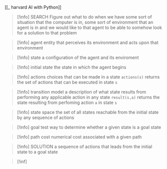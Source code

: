[[_ harvard AI with Python]]

>[!info] SEARCH
>Figure out what to do when we have some sort of situation that the computer is in, some sort of environment that an agent is in and we would like to that agent to be able to somehow look for a solution to that problem 


>[!info] agent
>entity that perceives its environment and acts upon that environment


>[!info] state
>a configuration of the agent and its enviroment
>


>[!info] initial state
>the state in which the agent begins


>[!info] actions
>choices that can be made in a state
>`actions(s)` returns the set of actions that can be executed in state `s`

>[!info] transition model
>a description of what state results from performing any applicable action in any state
>`result(s,a)` returns the state resulting from perfoming action `a` in state `s`


>[!info] state space
>the set of all states reachable from the initial state by any sequence of actions


>[!info] goal test
>way to determine whether a given state is a goal state

>[!info] path cost
>numerical cost associated with a given path

>[!info] SOLUTION
>a sequence of actions that leads from the initial state to a goal state

>[!inf]
















